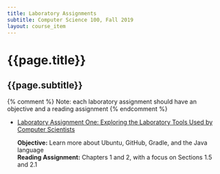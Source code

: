 ```yaml
---
title: Laboratory Assignments
subtitle: Computer Science 100, Fall 2019
layout: course_item
---
```


# {{page.title}}
## {{page.subtitle}}

{% comment %} Note: each laboratory assignment should have an objective and a reading assignment {% endcomment %}

<ul>

<li><a href="https://github.com/Allegheny-Computer-Science-100-F2019/cs100-F2019-sheets/releases/download/cs100F2019-sheets-1.0.3/cs100F2019_lab01.pdf">Laboratory Assignment One: Exploring the Laboratory Tools Used by Computer Scientists</a> <p><b>Objective:</b> Learn more about Ubuntu, GitHub, Gradle, and the Java language<br><b>Reading Assignment:</b> Chapters 1 and 2, with a focus on Sections 1.5 and 2.1</p>

</ul>
